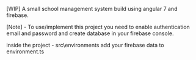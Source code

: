 [WIP] A small school management system build using angular 7 and firebase.

[Note] - To use/implement this project you need to enable authentication email and password and create
database in your firebase console.


inside the project - src\environments add your firebase data to environment.ts